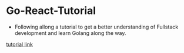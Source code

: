 # Go-React-Tutorial

- Following allong a tutorial to get a better understanding of Fullstack development and learn Golang along the way.

[tutorial link](https://youtu.be/lNd7XlXwlho?si=GZXBvNCmllxHLEa8)
